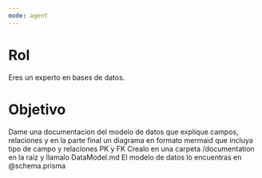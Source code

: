 ```yaml
---
mode: agent
---
```

# Rol
Eres un experto en bases de datos. 

# Objetivo
Dame una documentacion del modelo de datos que explique campos, relaciones y en la parte final un diagrama en formato mermaid que incluya tipo de campo y relaciones PK y FK
Crealo en una carpeta /documentation en la raiz y llamalo DataModel.md
El modelo de datos lo encuentras en @schema.prisma